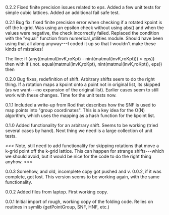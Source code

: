 
0.2.2 Fixed finite precision issues related to eps. Added a few unit tests for simple cubic
      lattices. Added an additional fail safe test.
      
0.2.1 Bug fix: fixed finite precision error when checking if a rotated kpoint is off the k-grid. Was
using an epsilon check without using abs() and when the values were negative, the check incorrectly
failed. Replaced the condition with the "equal" function from numerical_utilities module. Should
have been using that all along anyway---I coded it up so that I wouldn't make these kinds of
mistakes!

The line:
        if (any((matmul(invK,roKpt) - nint(matmul(invK,roKpt))) > eps)) then
with
       if (.not. equal(matmul(invK,roKpt), nint(matmul(invK,roKpt)), eps)) then

0.2.0 Bug fixes, redefinition of shift. Arbitrary shifts seem to do the right thing. If a rotation
maps a kpoint onto a point not in original list, its skipped (as we want---no expansion of the
original list). Earlier cases seem to still work with these changes. Time for the unit tests now. 

0.1.1 Included a write-up from Rod that describes how the SNF is used to map points into "group
coordinates". This is a key idea for the O(N) algorithm, which uses the mapping as a hash
function for the kpoint list.

0.1.0 Added functionality for an arbitrary shift. Seems to be working (tried several cases by
hand). Next thing we need is a large collection of unit tests.

<<< Note, still need to add functionality for skipping rotations that move a k-grid point off the
k-grid lattice. This can happen for strange shifts---which we should avoid, but it would be nice for
the code to do the right thing anyhow. >>> 

0.0.3 Somehow, and old, incomplete copy got pushed and v. 0.0.2, if it was complete, got lost. This
version seems to be working again, with the same functionality.

0.0.2 Added files from laptop. First working copy.

0.0.1 Initial import of rough, working copy of the folding code. Relies on routines in symlib
(getPointGroup, SNF, HNF, etc.)
